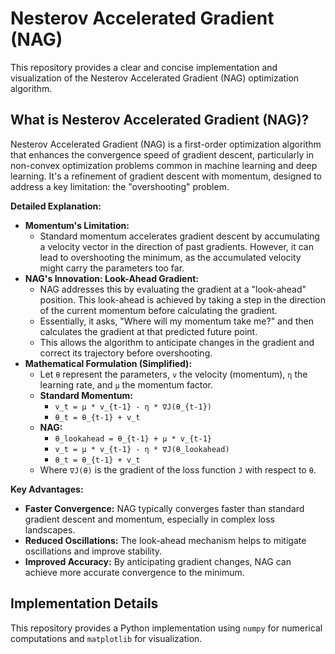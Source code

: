 # Nesterov Accelerated Gradient (NAG)

This repository provides a clear and concise implementation and visualization of the Nesterov Accelerated Gradient (NAG) optimization algorithm.

## What is Nesterov Accelerated Gradient (NAG)?

Nesterov Accelerated Gradient (NAG) is a first-order optimization algorithm that enhances the convergence speed of gradient descent, particularly in non-convex optimization problems common in machine learning and deep learning. It's a refinement of gradient descent with momentum, designed to address a key limitation: the "overshooting" problem.

**Detailed Explanation:**

* **Momentum's Limitation:**
    * Standard momentum accelerates gradient descent by accumulating a velocity vector in the direction of past gradients. However, it can lead to overshooting the minimum, as the accumulated velocity might carry the parameters too far.
* **NAG's Innovation: Look-Ahead Gradient:**
    * NAG addresses this by evaluating the gradient at a "look-ahead" position. This look-ahead is achieved by taking a step in the direction of the current momentum before calculating the gradient.
    * Essentially, it asks, "Where will my momentum take me?" and then calculates the gradient at that predicted future point.
    * This allows the algorithm to anticipate changes in the gradient and correct its trajectory before overshooting.
* **Mathematical Formulation (Simplified):**
    * Let `θ` represent the parameters, `v` the velocity (momentum), `η` the learning rate, and `μ` the momentum factor.
    * **Standard Momentum:**
        * `v_t = μ * v_{t-1} - η * ∇J(θ_{t-1})`
        * `θ_t = θ_{t-1} + v_t`
    * **NAG:**
        * `θ_lookahead = θ_{t-1} + μ * v_{t-1}`
        * `v_t = μ * v_{t-1} - η * ∇J(θ_lookahead)`
        * `θ_t = θ_{t-1} + v_t`
    * Where `∇J(θ)` is the gradient of the loss function `J` with respect to `θ`.

**Key Advantages:**

* **Faster Convergence:** NAG typically converges faster than standard gradient descent and momentum, especially in complex loss landscapes.
* **Reduced Oscillations:** The look-ahead mechanism helps to mitigate oscillations and improve stability.
* **Improved Accuracy:** By anticipating gradient changes, NAG can achieve more accurate convergence to the minimum.

## Implementation Details

This repository provides a Python implementation using `numpy` for numerical computations and `matplotlib` for visualization.

